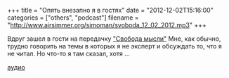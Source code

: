 +++
title = "Опять внезапно я в гостях"
date = "2012-12-02T15:16:00"
categories = ["others", "podcast"]
filename = "http://www.airsimmer.org/simoman/svoboda_12_02_2012.mp3"
+++


Вдруг зашел в гости на передачку ["Свобода мысли"](http://www.russianskyteam.ru/forums/showthread.php?t=4066)
Мне, как обычно, трудно говорить на темы в которых я не эксперт и обсуждать то, что я не читал. Но что-то я там сказал, хотя ...

[аудио](http://www.airsimmer.org/simoman/svoboda_12_02_2012.mp3)

<audio src="http://www.airsimmer.org/simoman/svoboda_12_02_2012.mp3" preload="none"></audio>
